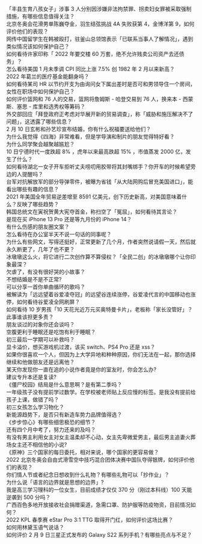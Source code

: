 「丰县生育八孩女子」涉事 3 人分别因涉嫌非法拘禁罪、拐卖妇女罪被采取强制措施，有哪些信息值得关注？  
北京冬奥会花滑男单陈巍夺金，羽生结弦挑战 4A 失败获第 4，金博洋第 9，如何评价他们的表现？  
网传中国留学生在韩被殴打，驻釜山总领馆表示「已联系当事人了解情况」，遇到类似情况该如何保护自己？  
如何看待许家印称「 2022 年要交楼 60 万套，绝不允许贱卖公司资产去还债务」？  
怎么看待美国 1 月未季调 CPI 同比上涨 7.5% 创 1982 年 2 月以来新高？  
2022 年葛兰的医疗基金能翻身吗？  
如何看待某司 HR 以节约开支为由询问女下属出差时是否可和男领导住一个房间，女性在职场中如何保护自己？  
如何评价篮网和 76 人的交易，篮网将詹姆斯 - 哈登交易到 76 人，换来本 - 西蒙斯、塞思 - 库里和选秀权等筹码？  
外交部回应「拜登政府正考虑对华展开新的贸易调查」，称「威胁和施压解决不了问题」，这透露了哪些信息？  
2 月 10 日玄彬和孙艺珍宣布结婚，你有什么祝福要送给他们？  
为什么我觉得《四海》非常难看，但是学导演和制片的朋友觉得特好看？  
为什么同学聚会越聚越尴尬？  
10 日宁德时代一度跌超 8% ，虎年以来最高跌超 15% ，市值蒸发 2000 亿，发生了什么？  
如何看待湖北一女子开车拒听丈夫唠叨用胶带将其封嘴绑手？你开车的时候希望旁边的人提醒吗？  
台军对抗解放军的部分导弹零件，被曝为省钱「从大陆网购后冒充美国进口」，能看出哪些有趣的信息？  
2021 年美国全年贸易逆差增至 8591 亿美元，创下历史新高，对美国意味着什么？反映了哪些趋势？  
韩国总统文在寅祝贺黄大宪夺首金，称扫空了「冤屈」，如何看待其言论？  
是现在买 iPhone 13 Pro 还是等九月份的 iPhone 14？  
有什么伤感的朋友圈文案？  
怎么看待在办公室半天不说一句话的同事呢？  
为什么有些网文，写得还挺好，正常更新了几个月，作者突然说请假一天，然后就永久断更了，几年了也不更？  
冰墩墩这么火，将它进行二次创作算不算侵权？「全民二创」的冰墩墩哪个让你印象最深？  
欠虐了，有没有很好哭的小故事？  
不想结婚是不是不正常?  
可以分享一首你单曲循环的歌吗？  
被解读为「远远望着谷爱凌夺冠」的远望谷连续涨停，谷爱凌代言的中国移动也涨停，如何看待谷爱凌全网刷屏？  
如何看待 10 岁男孩「10 天花光近万元买奥特曼卡片」，老板称「家长没管好」？此事谁该担更多责？  
朋友谈过的对象你还会谈吗？  
空腹更利于睡眠还是吃饱有利于睡眠？  
初三最后一学期可以补救吗？  
显卡溢价，想买游戏机过渡，该买 switch、PS4 Pro 还是 xss？  
如果你很喜欢一个人，但因为上大学异地和种种原因，你们无法在一起，那你选择继续和他做朋友还是远离他？  
某天你发现你一直在追的小说作者竟是你的室友时，你会怎么办?  
建议专升本还是复读?  
《僵尸校园》结局是什么意思啊？是有第二季吗？  
一年级孩子没有提前学过数学。在学校被老师贴上反应慢的标签。是我没有提前给孩子上课，做错了吗？  
初三女孩怎么学习物化？  
新能源趋势下，是否只有新造车势力品牌值得选？  
《步步惊心》有哪些细思极恐的细节？  
还有四个月中考了，努力还来的及吗？  
有没有男主利用女主对女主温柔却不心动，女主先卑微爱男主，最后男主追妻火葬场女主还不相信他的小说?  
《原神》三个国家的每日委托，相对来说，哪个国家的更容易做？  
2022 北京冬奥会自由式滑雪空中技巧混合团体决赛中国队夺得银牌，如何评价他们的表现？  
你们情人节或者纪念日想收到什么礼物？有哪些礼物可以「抄作业」？  
为什么说「语言的边界就是思想的边界」?  
我是高三学习理科的一位女生，目前成绩才仅仅 370 分（刚过本科线）100 天能逆袭到 500 分吗？  
广西百色多地开放接收社会捐赠渠道，急需口罩、防护服等防疫物资，目前情况如何？  
2022 KPL 春季赛 eStar Pro 3:1 TTG 取得开门红，如何评价这场比赛？  
如何用林黛玉语气说话？  
如何评价 2 月 9 日三星正式发布的 Galaxy S22 系列手机？有哪些亮点与不足？  
